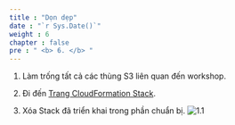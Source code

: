 ```yaml
---
title : "Dọn dẹp"
date : "`r Sys.Date()`"
weight : 6
chapter : false
pre : " <b> 6. </b> "
---
```


1. Làm trống tất cả các thùng S3 liên quan đến workshop.

2. Đi đến [Trang CloudFormation Stack](https://us-east-1.console.aws.amazon.com/cloudformation/home?region=us-east-1#/stacks?filteringText=&filteringStatus=active&viewNested=true).

3. Xóa Stack đã triển khai trong phần chuẩn bị.
![1.1](/images/6/s1.png)